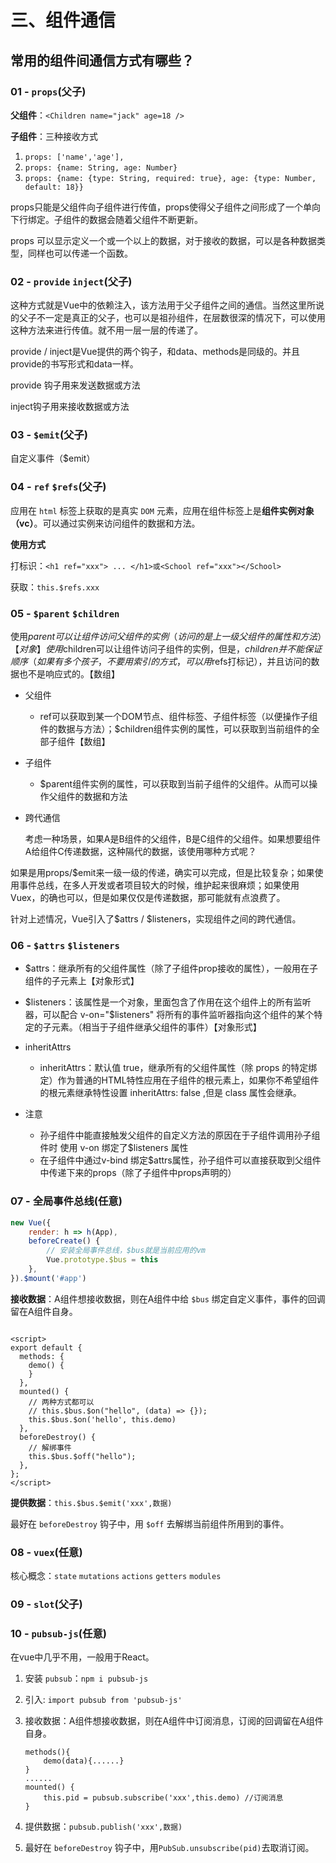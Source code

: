 # 三、组件通信

## 常用的组件间通信方式有哪些？

### 01 - `props`(父子)

**父组件**：`<Children name="jack" age=18 />`

**子组件**：三种接收方式

1. `props: ['name','age'],`
2. `props: {name: String, age: Number}`
3. `props: {name: {type: String, required: true}, age: {type: Number, default: 18}}`

props只能是父组件向子组件进行传值，props使得父子组件之间形成了一个单向下行绑定。子组件的数据会随着父组件不断更新。

props 可以显示定义一个或一个以上的数据，对于接收的数据，可以是各种数据类型，同样也可以传递一个函数。

### 02 - `provide` `inject`(父子)

这种方式就是Vue中的依赖注入，该方法用于父子组件之间的通信。当然这里所说的父子不一定是真正的父子，也可以是祖孙组件，在层数很深的情况下，可以使用这种方法来进行传值。就不用一层一层的传递了。

provide / inject是Vue提供的两个钩子，和data、methods是同级的。并且provide的书写形式和data一样。

provide 钩子用来发送数据或方法

inject钩子用来接收数据或方法

### 03 - `$emit`(父子)

自定义事件（$emit）

### 04 - `ref` `$refs`(父子)

应用在 `html` 标签上获取的是真实 `DOM` 元素，应用在组件标签上是**组件实例对象（vc）**。可以通过实例来访问组件的数据和方法。

**使用方式**

打标识：`<h1 ref="xxx"> ... </h1>或<School ref="xxx"></School>`

获取：`this.$refs.xxx`

### 05 - `$parent` `$children`

使用$parent可以让组件访问父组件的实例（访问的是上一级父组件的属性和方法）【对象】
使用$children可以让组件访问子组件的实例，但是，$children并不能保证顺序（如果有多个孩子，不要用索引的方式，可以用$refs打标记），并且访问的数据也不是响应式的。【数组】

- 父组件

    - ref可以获取到某一个DOM节点、组件标签、子组件标签（以便操作子组件的数据与方法）；$children组件实例的属性，可以获取到当前组件的全部子组件【数组】

- 子组件

    - $parent组件实例的属性，可以获取到当前子组件的父组件。从而可以操作父组件的数据和方法

- 跨代通信

  考虑一种场景，如果A是B组件的父组件，B是C组件的父组件。如果想要组件A给组件C传递数据，这种隔代的数据，该使用哪种方式呢？

如果是用props/$emit来一级一级的传递，确实可以完成，但是比较复杂；如果使用事件总线，在多人开发或者项目较大的时候，维护起来很麻烦；如果使用Vuex，的确也可以，但是如果仅仅是传递数据，那可能就有点浪费了。

针对上述情况，Vue引入了$attrs / $listeners，实现组件之间的跨代通信。

### 06 - `$attrs` `$listeners`

- $attrs：继承所有的父组件属性（除了子组件prop接收的属性），一般用在子组件的子元素上【对象形式】
- $listeners：该属性是一个对象，里面包含了作用在这个组件上的所有监听器，可以配合 v-on="$listeners" 将所有的事件监听器指向这个组件的某个特定的子元素。（相当于子组件继承父组件的事件）【对象形式】
- inheritAttrs

    - inheritAttrs：默认值 true，继承所有的父组件属性（除 props 的特定绑定）作为普通的HTML特性应用在子组件的根元素上，如果你不希望组件的根元素继承特性设置 inheritAttrs: false
      ,但是 class 属性会继承。

- 注意

    - 孙子组件中能直接触发父组件的自定义方法的原因在于子组件调用孙子组件时 使用 v-on 绑定了$listeners 属性
    - 在子组件中通过v-bind 绑定$attrs属性，孙子组件可以直接获取到父组件中传递下来的props（除了子组件中props声明的）

### 07 - 全局事件总线(任意)

```javascript
new Vue({
    render: h => h(App),
    beforeCreate() {
        // 安装全局事件总线，$bus就是当前应用的vm
        Vue.prototype.$bus = this
    },
}).$mount('#app')
```

**接收数据**：A组件想接收数据，则在A组件中给 `$bus` 绑定自定义事件，事件的回调留在A组件自身。

```vue

<script>
export default {
  methods: {
    demo() {
    }
  },
  mounted() {
    // 两种方式都可以
    // this.$bus.$on("hello", (data) => {});
    this.$bus.$on('hello', this.demo)
  },
  beforeDestroy() {
    // 解绑事件
    this.$bus.$off("hello");
  },
};
</script>
```

**提供数据**：`this.$bus.$emit('xxx',数据)`

最好在 `beforeDestroy` 钩子中，用 `$off` 去解绑当前组件所用到的事件。

### 08 - `vuex`(任意)

核心概念：`state` `mutations` `actions` `getters` `modules`

### 09 - `slot`(父子)

### 10 - `pubsub-js`(任意)

在vue中几乎不用，一般用于React。

1. 安装 `pubsub`：`npm i pubsub-js`

2. 引入: `import pubsub from 'pubsub-js'`

3. 接收数据：A组件想接收数据，则在A组件中订阅消息，订阅的回调留在A组件自身。

    ```
    methods(){
        demo(data){......}
    }
    ......
    mounted() {
        this.pid = pubsub.subscribe('xxx',this.demo) //订阅消息
    }
    ```

4. 提供数据：`pubsub.publish('xxx',数据)`

5. 最好在 `beforeDestroy` 钩子中，用`PubSub.unsubscribe(pid)`去取消订阅。
